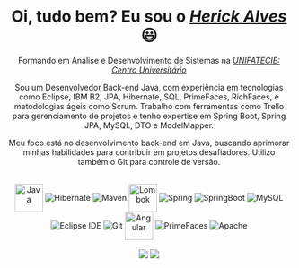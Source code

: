 <div>
  <h1 align="center">Oi, tudo bem? Eu sou o <a href="https://www.linkedin.com/in/herick-kgb222/"><i>Herick Alves</i></a> 😃️</h1>
  <p align="center">Formando em Análise e Desenvolvimento de Sistemas na <a href="https://www.unifatecie.edu.br/"><i>UNIFATECIE: Centro Universitário</i></a> 
<p align="center">
  Sou um Desenvolvedor Back-end Java, com experiência em tecnologias como Eclipse, IBM B2, JPA, Hibernate, SQL, PrimeFaces, RichFaces, e metodologias ágeis como Scrum.
  Trabalho com ferramentas como Trello para gerenciamento de projetos e tenho expertise em Spring Boot, Spring JPA, MySQL, DTO e ModelMapper.
</p>

<p align="center">
  Meu foco está no desenvolvimento back-end em Java, buscando aprimorar minhas habilidades para contribuir em projetos desafiadores. Utilizo também o Git para controle de versão.
</p>
</div>
<div align="center" valign="top"><br>
   <img align="center" alt="Java" height="50" width="50" src="https://user-images.githubusercontent.com/25181517/117201156-9a724800-adec-11eb-9a9d-3cd0f67da4bc.png">
   <img align="center" alt="Hibernate" src="https://img.shields.io/static/v1?style=for-the-badge&message=Hibernate&color=59666C&logo=Hibernate&logoColor=FFFFFF&label=">
   <img align="center" alt="Maven" src="https://img.shields.io/static/v1?style=for-the-badge&message=Apache+Maven&color=C71A36&logo=Apache+Maven&logoColor=FFFFFF&label=">
   <img align="center" alt="Lombok" height="50" width="50" src="https://user-images.githubusercontent.com/25181517/190229463-87fa862f-ccf0-48da-8023-940d287df610.png">
   <img align="center" alt="Spring" src="https://img.shields.io/static/v1?style=for-the-badge&message=Spring&color=6DB33F&logo=Spring&logoColor=FFFFFF&label=">
   <img align="center" alt="SpringBoot" src="https://img.shields.io/static/v1?style=for-the-badge&message=Spring&color=000000&logo=Spring&logoColor=FFFFFF&label=">
   <img align="center" alt="MySQL" src="https://img.shields.io/static/v1?style=for-the-badge&message=MySQL&color=4479A1&logo=MySQL&logoColor=FFFFFF&label=">
   <img align="center" alt="Eclipse IDE" src="https://img.shields.io/static/v1?style=for-the-badge&message=Eclipse+IDE&color=2C2255&logo=Eclipse+IDE&logoColor=FFFFFF&label="> 
   <img align="center" alt="Git" src="https://img.shields.io/static/v1?style=for-the-badge&message=Git&color=F05032&logo=Git&logoColor=FFFFFF&label=">
   <img align="center" alt="Angular" height="50" width="50"  src="https://user-images.githubusercontent.com/25181517/183890595-779a7e64-3f43-4634-bad2-eceef4e80268.png">
   <img align="center" alt="PrimeFaces" src="https://primefaces.org/showcase/javax.faces.resource/images/primefaces-logo.svg.xhtml?ln=showcase">
   <img align="center" alt="Apache" src="https://img.shields.io/static/v1?style=for-the-badge&message=Apache&color=D22128&logo=Apache&logoColor=FFFFFF&label=">
</div><br>

<div align="center">
  <a href="https://wa.me/5531995309630" target="_blank"><img src="https://img.shields.io/badge/WhatsApp-25D366?style=for-the-badge&logo=whatsapp&logoColor=white" target="_blank"></a>
  <a href="https://www.linkedin.com/in/herick-kgb222/" target="_blank"><img src="https://img.shields.io/badge/-LinkedIn-%230077B5?style=for-the-badge&logo=linkedin&logoColor=white" target="_blank"></a> 
</div>
